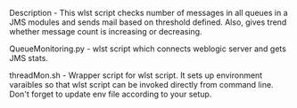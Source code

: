 Description - This wlst script checks number of messages in all queues in a JMS modules and sends mail based on threshold defined. Also, gives trend whether message count is increasing or decreasing.

QueueMonitoring.py - wlst script which connects weblogic server and gets JMS stats.

threadMon.sh - Wrapper script for wlst script. It sets up environment varaibles so that wlst script can be invoked directly from command line. Don't forget to update env file according to your setup.